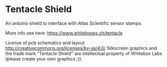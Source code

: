 Tentacle Shield
================

An arduino shield to interface with Atlas Scientific sensor stamps. 

More info see here: https://www.whiteboxes.ch/tentacle

License of pcb schematics and layout: http://creativecommons.org/licenses/by-sa/4.0/
Silkscreen graphics and the trade mark "Tentacle Shield" are intellectual property of Whitebox Labs (please create your own graphics ;)).
